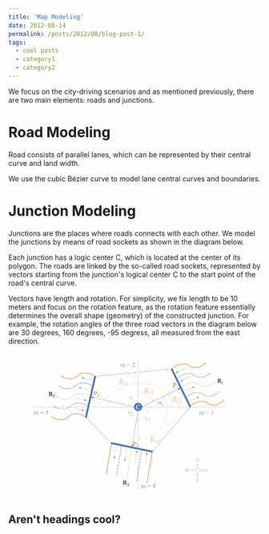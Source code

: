 ```yaml
---
title: 'Map Modeling'
date: 2012-08-14
permalink: /posts/2012/08/blog-post-1/
tags:
  - cool posts
  - category1
  - category2
---
```


We focus on the city-driving scenarios and as mentioned previously, there are two main elements: roads and junctions. 

Road Modeling
======

Road consists of parallel lanes, which can be represented by their central curve and land width. 

We use the cubic Bézier curve to model lane central curves and boundaries. 


Junction Modeling
======

Junctions are the places where roads connects with each other.  We model the junctions by means of road sockets as shown in the diagram below.

Each junction has a logic center C, which is located at the center of its polygon.  The roads are linked by the so-called road sockets, represented by vectors starting from the junction's logical center C to the start point of the road's central curve. 

Vectors have length and rotation. For simplicity, we fix length to be 10 meters and focus on the rotation feature, as the rotation feature essentially determines the overall shape (geometry) of the constructed junction.  For example, the rotation angles of the three road vectors in the diagram below are 30 degrees, 160 degrees, -95 degress, all measured from the east direction. 

![test](../images/HDtupian01.png)


Aren't headings cool?
------
